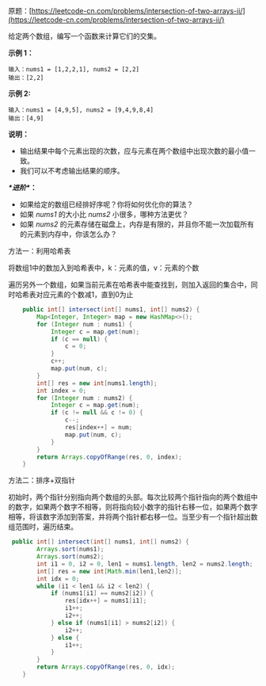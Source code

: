 原题：[https://leetcode-cn.com/problems/intersection-of-two-arrays-ii/](https://leetcode-cn.com/problems/intersection-of-two-arrays-ii/)

给定两个数组，编写一个函数来计算它们的交集。

**示例 1：**

```shell
输入：nums1 = [1,2,2,1], nums2 = [2,2]
输出：[2,2]
```

**示例 2:**

```shell
输入：nums1 = [4,9,5], nums2 = [9,4,9,8,4]
输出：[4,9]
```

**说明：**

- 输出结果中每个元素出现的次数，应与元素在两个数组中出现次数的最小值一致。
- 我们可以不考虑输出结果的顺序。

***\*进阶\**：**

- 如果给定的数组已经排好序呢？你将如何优化你的算法？
- 如果 *nums1* 的大小比 *nums2* 小很多，哪种方法更优？
- 如果 *nums2* 的元素存储在磁盘上，内存是有限的，并且你不能一次加载所有的元素到内存中，你该怎么办？

方法一：利用哈希表

将数组1中的数加入到哈希表中，k：元素的值，v：元素的个数

遍历另外一个数组，如果当前元素在哈希表中能查找到，则加入返回的集合中，同时哈希表对应元素的个数减1，直到0为止

```java
    public int[] intersect(int[] nums1, int[] nums2) {
        Map<Integer, Integer> map = new HashMap<>();
        for (Integer num : nums1) {
            Integer c = map.get(num);
            if (c == null) {
                c = 0;
            }
            c++;
            map.put(num, c);
        }
        int[] res = new int[nums1.length];
        int index = 0;
        for (Integer num : nums2) {
            Integer c = map.get(num);
            if (c != null && c != 0) {
                c--;
                res[index++] = num;
                map.put(num, c);
            }
        }
        return Arrays.copyOfRange(res, 0, index);
    }
```

方法二：排序+双指针

初始时，两个指针分别指向两个数组的头部。每次比较两个指针指向的两个数组中的数字，如果两个数字不相等，则将指向较小数字的指针右移一位，如果两个数字相等，将该数字添加到答案，并将两个指针都右移一位。当至少有一个指针超出数组范围时，遍历结束。

```java
 public int[] intersect(int[] nums1, int[] nums2) {
        Arrays.sort(nums1);
        Arrays.sort(nums2);
        int i1 = 0, i2 = 0, len1 = nums1.length, len2 = nums2.length;
        int[] res = new int[Math.min(len1,len2)];
        int idx = 0;
        while (i1 < len1 && i2 < len2) {
            if (nums1[i1] == nums2[i2]) {
                res[idx++] = nums1[i1];
                i1++;
                i2++;
            } else if (nums1[i1] > nums2[i2]) {
                i2++;
            } else {
                i1++;
            }
        }
        return Arrays.copyOfRange(res, 0, idx);
    }
```

